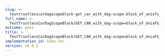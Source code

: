 ```yaml
---
slug: >-
  testtrustlesscardagscopeblock-get_car_with_dag-scope-block_of_unixfs_directory_on_a_path_(accept_header)-body
full_name: >-
  TestTrustlessCarDagScopeBlock/GET_CAR_with_dag-scope=block_of_UnixFS_directory_on_a_path_(Accept_Header)/Body
outcome: pass
title: >-
  TestTrustlessCarDagScopeBlock/GET_CAR_with_dag-scope=block_of_UnixFS_directory_on_a_path_(Accept_Header)/Body
implementation_id: kubo-ter
version: v0.0.2
---
```


